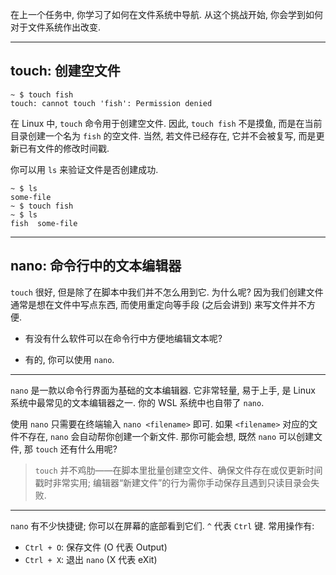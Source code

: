 在上一个任务中, 你学习了如何在文件系统中导航. 从这个挑战开始, 你会学到如何对于文件系统作出改变.

---

## touch: 创建空文件

```
~ $ touch fish
touch: cannot touch 'fish': Permission denied
```

在 Linux 中, `touch` 命令用于创建空文件. 因此, `touch fish` 不是摸鱼, 而是在当前目录创建一个名为 `fish` 的空文件. 当然, 若文件已经存在, 它并不会被复写, 而是更新已有文件的修改时间戳. 

你可以用 `ls` 来验证文件是否创建成功.

```
~ $ ls
some-file
~ $ touch fish
~ $ ls
fish  some-file
```

---

## nano: 命令行中的文本编辑器

`touch` 很好, 但是除了在脚本中我们并不怎么用到它. 为什么呢? 因为我们创建文件通常是想在文件中写点东西, 而使用重定向等手段 (之后会讲到) 来写文件并不方便.

- 有没有什么软件可以在命令行中方便地编辑文本呢?

- 有的, 你可以使用 `nano`.

---

`nano` 是一款以命令行界面为基础的文本编辑器. 它非常轻量, 易于上手, 是 Linux 系统中最常见的文本编辑器之一. 你的 WSL 系统中也自带了 `nano`.

使用 `nano` 只需要在终端输入 `nano <filename>` 即可. 如果 `<filename>` 对应的文件不存在, `nano` 会自动帮你创建一个新文件. 那你可能会想, 既然 `nano` 可以创建文件, 那 `touch` 还有什么用呢?

> `touch` 并不鸡肋——在脚本里批量创建空文件、确保文件存在或仅更新时间戳时非常实用; 编辑器“新建文件”的行为需你手动保存且遇到只读目录会失败. 

---

`nano` 有不少快捷键; 你可以在屏幕的底部看到它们. `^` 代表 `Ctrl` 键. 常用操作有:

- `Ctrl + O`: 保存文件 (O 代表 Output)
- `Ctrl + X`: 退出 `nano` (X 代表 eXit)
